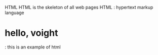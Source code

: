 HTML
HTML  is the skeleton of all web pages
HTML : hypertext markup language 
<h1>hello, voight</h1> : this is an example of html
